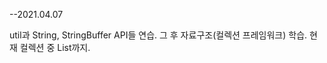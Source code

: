 --2021.04.07

util과 String, StringBuffer API들 연습.
그 후 자료구조(컬렉션 프레임워크) 학습.
현재 컬렉션 중 List까지.














